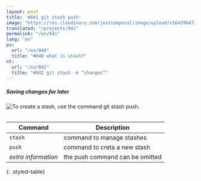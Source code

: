 ```yaml
---
layout: post
title: '#041 git stash push'
image: "https://res.cloudinary.com/jesstemporal/image/upload/v1642964722/gitfichas/en/041/thumbnail_uu3g28.jpg"
translated: "/projects/041"
permalink: "/en/041"
lang: "en"
pv:
  url: "/en/040"
  title: "#040 what is stash?"
nt:
  url: "/en/042"
  title: "#042 git stash -m “changes”"
---
```

##### Saving changes for later

<img alt="To create a stash, use the command git stash push." src="https://res.cloudinary.com/jesstemporal/image/upload/v1642964723/gitfichas/en/041/full_iswlps.jpg"><br><br>

| Command | Description |
|---------|-------------|
| `stash` | command to manage stashes |
| `push` | command to creta a new stash |
| _extra information_ | the push command can be omitted |
{: .styled-table}

<!--
<br>

Read more about this command in the following blog post:

<a href="FILL">
  <strong>FILL</strong>
</a>
-->
